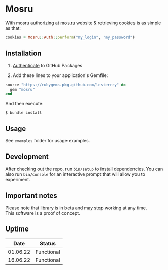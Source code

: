 # Mosru
With mosru authorizing at [mos.ru](https://mos.ru) website & retrieving cookies is as simple as that:

```ruby
cookies = Mosru::Auth::perform("my_login", "my_password")
```

## Installation
1. [Authenticate](https://docs.github.com/en/packages/working-with-a-github-packages-registry/working-with-the-rubygems-registry#authenticating-to-github-packages) to GitHub Packages

2. Add these lines to your application's Gemfile:
```ruby
source "https://rubygems.pkg.github.com/lesterrry" do
  gem "mosru"
end
```

And then execute:

    $ bundle install

## Usage
See `examples` folder for usage examples.

## Development
After checking out the repo, run `bin/setup` to install dependencies. You can also run `bin/console` for an interactive prompt that will allow you to experiment.

## Important notes
Please note that library is in beta and may stop working at any time.\
This software is a proof of concept.

## Uptime 
|   Date   |   Status   |
|   ----   |    ----    |
| 01.06.22 | Functional |
| 16.06.22 | Functional |